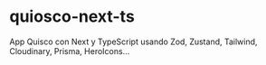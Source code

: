 ﻿# quiosco-next-ts
App Quisco con Next y TypeScript usando Zod, Zustand, Tailwind, Cloudinary, Prisma, HeroIcons...
